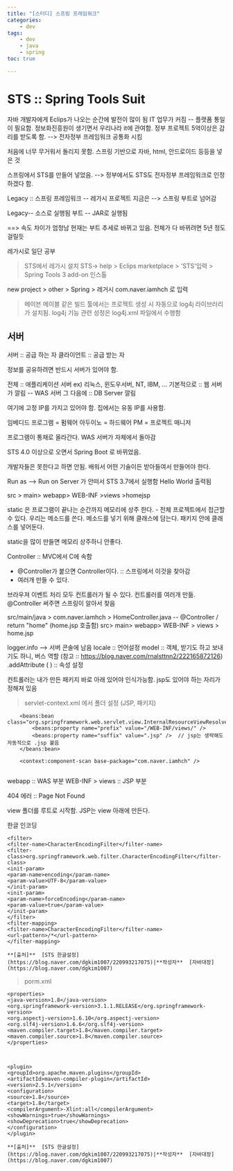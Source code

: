 ```yaml
---
title: "[스터디] 스프링 프레임워크"
categories:
    - dev
tags:
    - dev
    - java 
    - spring
toc: true

---
```


# STS :: Spring Tools Suit

자바 개발자에게 Eclips가 나오는 순간에 발전이 많이 됨
IT 업무가 커짐 -- 플랫폼 통일이 필요함.
정보화진흥원이 생기면서 우리나라 it에 관여함. 
정부 프로젝트 5억이상은 감리를 받도록 함.
--> 전자정부 프레임워크 공통화 시킴

처음에 너무 무거워서 돌리지 못함.
스프링 기반으로 자바, html, 안드로이드 등등을 넣은 것

스프링에서 STS를 만들어 넣었음.
--> 정부에서도 STS도 전자정부 프레임워크로 인정하겠다 함.

Legacy :: 스프링 프레임워크 -- 레가시 프로젝트 
지금은 --> 스프링 부트로 넘어감

Legacy-- 소스로 실행됨
부트 -- JAR로 실행됨

==> 속도 차이가 엄청남 
현재는 부트 추세로 바뀌고 있음.
전체가 다 바뀌려면 5년 정도 걸릴듯

레가시로 일단 공부



> STS에서 레가시 설치
STS-> help > Eclips marketplace > 'STS'입력 > Spring Tools 3 add-on 인스톨

new project > other > Spring > 레거시 
com.naver.iamhch 로 입력


> 메이븐
메이블 같은 빌드 툴에서는 프로젝트 생성 시 자동으로 log4j 라이브러리가 설치됨.
log4j 기능 관련 성정은 log4j.xml 파일에서 수행함

## 서버
서버 :: 공급 하는 자
클라이언트 :: 공급 받는 자

정보를 공유하려면 반드시 서버가 있어야 함.

전체 :: 애플리케이션 서버 ex) 리눅스, 윈도우서버, NT, IBM, ...
기본적으로 :: 웹 서버가 깔림 -- WAS 서버 
그 다음에 :: DB Server 깔림

여기에 고정 IP를 가지고 있어야 함.
집에서는 유동 IP를 사용함.

임베디드 프로그램 = 펌웨어
아두이노 = 하드웨어
PM = 프로젝트 매니저

프로그램이 통채로 올라간다.
WAS 서버가 자체에서 돌아감

STS 4.0 이상으로 오면서 Spring Boot 로 바뀌었음.

개발자들은 못한다고 하면 안됨. 배워서 어떤 기술이든 받아들여서 만들어야 한다.

Run as --> Run on Server 가 안떠서 
STS 3.7에서 실행함
Hello World 출력됨

src > main> webapp> WEB-INF >views >homejsp


static 은 프로그램이 끝나는 순간까지 메모리에 상주 한다. - 전체 프로젝트에서 접근할 수 있다.
우리는 메소드를 쓴다. 메소드를 넣기 위해 클래스에 담는다. 패키지 안에 클래스를 넣어둔다. 

static을 많이 만들면 메모리 상주하니 안좋다.

Controller :: MVC에서 C에 속함
- @Controller가 붙으면 Controller이다. :: 스프링에서 이것을 찾아감
- 여러개 만들 수 있다.

브라우져 이벤트 처리 모두 컨트롤러가 될 수 있다. 컨트롤러를 여러개 만듦. @Controller 써주면 스프링이 알아서 찾음

src/main/java > com.naver.iamhch > HomeController.java  -- @Controller / return "home" (home.jsp 호출함)
src> main> webapp> WEB-INF > views > home.jsp

logger.info --> 서버 콘솔에 남음
locale :: 언어설정
model :: 객체, 받기도 하고 보내기도 하니, 버스 역할  (참고 :: https://blog.naver.com/rnalsttnn2/222165872126)
.addAttribute ( ) :: 속성 설정

컨트롤러는 내가 만든 패키지 바로 아래 있어야 인식가능함.
jsp도 있어야 하는 자리가 정해져 있음



>servlet-context.xml 에서 폴더 설정 (JSP, 패키지)

```
	<beans:bean class="org.springframework.web.servlet.view.InternalResourceViewResolver">
		<beans:property name="prefix" value="/WEB-INF/views/" />
		<beans:property name="suffix" value=".jsp" />  // jsp는 생략해도 자동적으로 .jsp 붙음
	</beans:bean>
	
	<context:component-scan base-package="com.naver.iamhch" />
	
```

webapp :: WAS 부분
WEB-INF > views :: JSP 부분

404 에러 :: Page Not Found

view 폴더를 루트로 시작함. JSP는 view 아래에 만든다.


한글 인코딩

```
<filter>  
<filter-name>CharacterEncodingFilter</filter-name>  
<filter-class>org.springframework.web.filter.CharacterEncodingFilter</filter-class>  
<init-param>  
<param-name>encoding</param-name>  
<param-value>UTF-8</param-value>  
</init-param>  
<init-param>  
<param-name>forceEncoding</param-name>  
<param-value>true</param-value>  
</init-param>  
</filter>  
<filter-mapping>  
<filter-name>CharacterEncodingFilter</filter-name>  
<url-pattern>/*</url-pattern>  
</filter-mapping>

**[출처]**  [STS 한글설정](https://blog.naver.com/dgkim1007/220993217075)|**작성자**  [자바대장](https://blog.naver.com/dgkim1007)
```

> porm.xml

```
<properties>  
<java-version>1.8</java-version>  
<org.springframework-version>3.1.1.RELEASE</org.springframework-version>  
<org.aspectj-version>1.6.10</org.aspectj-version>  
<org.slf4j-version>1.6.6</org.slf4j-version>  
<maven.compiler.target>1.8</maven.compiler.target>  
<maven.compiler.source>1.8</maven.compiler.source>  
</properties>

 

<plugin>  
<groupId>org.apache.maven.plugins</groupId>  
<artifactId>maven-compiler-plugin</artifactId>  
<version>2.5.1</version>  
<configuration>  
<source>1.8</source>  
<target>1.8</target>  
<compilerArgument>-Xlint:all</compilerArgument>  
<showWarnings>true</showWarnings>  
<showDeprecation>true</showDeprecation>  
</configuration>  
</plugin>

**[출처]**  [STS 한글설정](https://blog.naver.com/dgkim1007/220993217075)|**작성자**  [자바대장](https://blog.naver.com/dgkim1007)
```








<!--stackedit_data:
eyJoaXN0b3J5IjpbLTkzNDk5NDUyNSwxMjQ2NDU5ODg4LDE3Nz
gxMjUzMDgsLTU3MzE4MTI3NywtMTIwMDMzNTAyMywtMTI1ODIw
NTg4MywtNjE4OTY5NjcyLDkxMDg3Mjc4Niw3MTkxMzE3NjUsLT
E4OTk2NjM4NDNdfQ==
-->